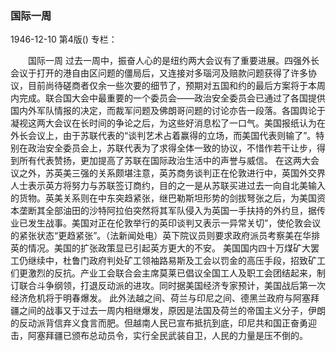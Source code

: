 ### 国际一周

1946-12-10
第4版()
专栏：

　　国际一周
    过去一周中，振奋人心的是纽约两大会议有了重要进展。四强外长会议于打开的港自由区问题的僵局后，又连接对多瑙河及赔款问题获得了许多协议，目前尚待磋商者仅余一些次要的细节了，预期对五国和约的最后方案将于本周内完成。联合国大会中最重要的一个委员会——政治安全委员会已通过了各国提供国内外军队情报的决定，而裁军问题及佛朗哥问题的讨论亦告一段落。各国舆论于凝视这两大会议在长时间的争论之后，为这些好消息松了一口气。美国报纸认为在外长会议上，由于苏联代表的“谈判艺术占着赢得的立场，而美国代表则输了”。特别在政治安全委员会上，苏联代表为了求得全体一致的协议，不惜作若干让步，得到所有代表赞扬，更加提高了苏联在国际政治生活中的声誉与威信。
    在这两大会议之外，苏英美三强的关系颇堪注意，英苏商务谈判正在伦敦进行中，英国外交界人士表示英方将努力与苏联签订商约，目的之一是从苏联买进过去一向自北美输入的货物。英美关系则在中东突趋紧张，继巴勒斯坦形势的剑拔弩张之后，为美国资本垄断其全部油田的沙特阿拉伯突然将其军队侵入为英国一手扶持的外约旦，据传业已发生战事。美国对正在伦敦举行的英印谈判又表示一异常关切”，使伦敦会议的紧张状态“更趋紧张”。（法新闻处电）英下院议员则要求政府派员考察美在华排英的情况。美国的扩张政策显已引起英方更大的不安。
    美国国内四十万煤矿大罢工仍继续中，杜鲁门政府判处矿工领袖路易斯及工会以罚金的高压手段，招致矿工们更激烈的反抗。产业工会联合会主席莫莱已倡议全国工人及职工会团结起来，制订联合斗争纲领，打退反动派的进攻。同时据美国经济专家预计，美国战后第一次经济危机将于明春爆发。
    此外法越之间、荷兰与印尼之间、德黑兰政府与阿塞拜疆之间的战事又于过去一周内相继爆发，原因是法国及荷兰的帝国主义分子，伊朗的反动派背信弃义食言而肥。但越南人民已宣布抵抗到底，印尼共和国正奋勇迎击，阿塞拜疆已颁布总动员令，实行全民武装自卫，人民的力量是压不倒的。
